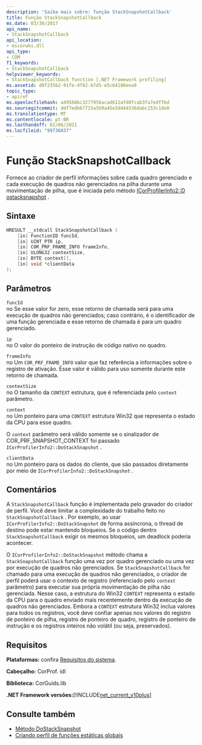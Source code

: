 ```yaml
---
description: 'Saiba mais sobre: função StackSnapshotCallback'
title: Função StackSnapshotCallback
ms.date: 03/30/2017
api_name:
- StackSnapshotCallback
api_location:
- mscorwks.dll
api_type:
- COM
f1_keywords:
- StackSnapshotCallback
helpviewer_keywords:
- StackSnapshotCallback function [.NET Framework profiling]
ms.assetid: d0f235b2-91fe-4f82-b7d5-e5c64186eea8
topic_type:
- apiref
ms.openlocfilehash: a49588bc3277956acad612afd0fcab3fa7edffbd
ms.sourcegitcommit: ddf7edb67715a5b9a45e3dd44536dabc153c1de0
ms.translationtype: MT
ms.contentlocale: pt-BR
ms.lasthandoff: 02/06/2021
ms.locfileid: "99736837"
---
```

# <a name="stacksnapshotcallback-function"></a>Função StackSnapshotCallback

Fornece ao criador de perfil informações sobre cada quadro gerenciado e cada execução de quadros não gerenciados na pilha durante uma movimentação de pilha, que é iniciada pelo método [ICorProfilerInfo2::D ostacksnapshot](icorprofilerinfo2-dostacksnapshot-method.md) .  
  
## <a name="syntax"></a>Sintaxe  
  
```cpp  
HRESULT __stdcall StackSnapshotCallback (  
    [in] FunctionID funcId,  
    [in] UINT_PTR ip,  
    [in] COR_PRF_FRAME_INFO frameInfo,  
    [in] ULONG32 contextSize,  
    [in] BYTE context[],  
    [in] void *clientData  
);  
```  
  
## <a name="parameters"></a>Parâmetros  

 `funcId`  
 no Se esse valor for zero, esse retorno de chamada será para uma execução de quadros não gerenciados; caso contrário, é o identificador de uma função gerenciada e esse retorno de chamada é para um quadro gerenciado.  
  
 `ip`  
 no O valor do ponteiro de instrução de código nativo no quadro.  
  
 `frameInfo`  
 no Um `COR_PRF_FRAME_INFO` valor que faz referência a informações sobre o registro de ativação. Esse valor é válido para uso somente durante este retorno de chamada.  
  
 `contextSize`  
 no O tamanho da `CONTEXT` estrutura, que é referenciada pelo `context` parâmetro.  
  
 `context`  
 no Um ponteiro para uma `CONTEXT` estrutura Win32 que representa o estado da CPU para esse quadro.  
  
 O `context` parâmetro será válido somente se o sinalizador de COR_PRF_SNAPSHOT_CONTEXT foi passado `ICorProfilerInfo2::DoStackSnapshot` .  
  
 `clientData`  
 no Um ponteiro para os dados do cliente, que são passados diretamente por meio de `ICorProfilerInfo2::DoStackSnapshot` .  
  
## <a name="remarks"></a>Comentários  

 A `StackSnapshotCallback` função é implementada pelo gravador do criador de perfil. Você deve limitar a complexidade do trabalho feito no `StackSnapshotCallback` . Por exemplo, ao usar `ICorProfilerInfo2::DoStackSnapshot` de forma assíncrona, o thread de destino pode estar mantendo bloqueios. Se o código dentro `StackSnapshotCallback` exigir os mesmos bloqueios, um deadlock poderia acontecer.  
  
 O `ICorProfilerInfo2::DoStackSnapshot` método chama a `StackSnapshotCallback` função uma vez por quadro gerenciado ou uma vez por execução de quadros não gerenciados. Se `StackSnapshotCallback` for chamado para uma execução de quadros não gerenciados, o criador de perfil poderá usar o contexto de registro (referenciado pelo `context` parâmetro) para executar sua própria movimentação de pilha não gerenciada. Nesse caso, a estrutura do Win32 `CONTEXT` representa o estado da CPU para o quadro enviado mais recentemente dentro da execução de quadros não gerenciados. Embora a `CONTEXT` estrutura Win32 inclua valores para todos os registros, você deve confiar apenas nos valores do registro de ponteiro de pilha, registro de ponteiro de quadro, registro de ponteiro de instrução e os registros inteiros não volátil (ou seja, preservados).  
  
## <a name="requirements"></a>Requisitos  

 **Plataformas:** confira [Requisitos do sistema](../../get-started/system-requirements.md).  
  
 **Cabeçalho:** CorProf. idl  
  
 **Biblioteca:** CorGuids.lib  
  
 **.NET Framework versões:**[!INCLUDE[net_current_v10plus](../../../../includes/net-current-v10plus-md.md)]  
  
## <a name="see-also"></a>Consulte também

- [Método DoStackSnapshot](icorprofilerinfo2-dostacksnapshot-method.md)
- [Criando perfil de funções estáticas globais](profiling-global-static-functions.md)
